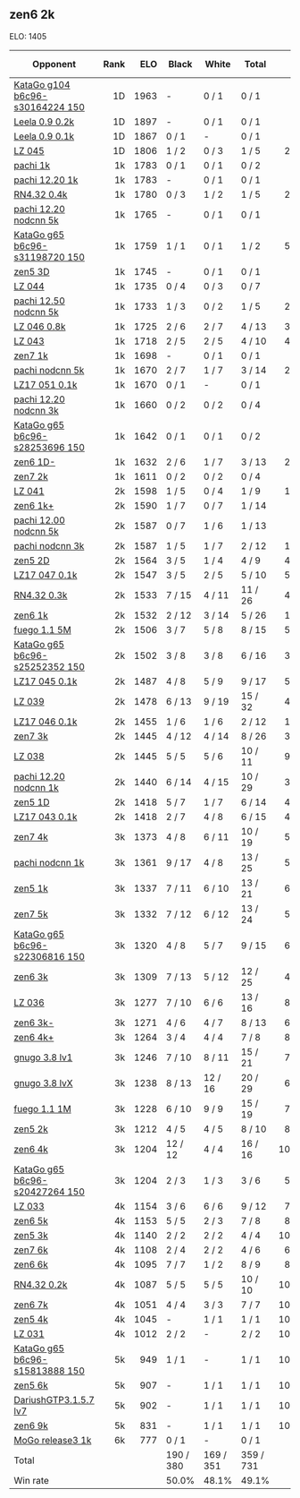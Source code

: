 ## zen6 2k ##

ELO: 1405

Opponent | Rank | ELO | Black | White | Total | Win rate
---------|-----:|----:|-------|-------|-------|-------:
[KataGo g104 b6c96-s30164224 150](KataGo%20g104%20b6c96-s30164224%20150.md) | 1D | 1963 | - | 0 / 1 | 0 / 1 | 0.0%
[Leela 0.9 0.2k](Leela%200.9%200.2k.md) | 1D | 1897 | - | 0 / 1 | 0 / 1 | 0.0%
[Leela 0.9 0.1k](Leela%200.9%200.1k.md) | 1D | 1867 | 0 / 1 | - | 0 / 1 | 0.0%
[LZ 045](LZ%20045.md) | 1D | 1806 | 1 / 2 | 0 / 3 | 1 / 5 | 20.0%
[pachi 1k](pachi%201k.md) | 1k | 1783 | 0 / 1 | 0 / 1 | 0 / 2 | 0.0%
[pachi 12.20 1k](pachi%2012.20%201k.md) | 1k | 1783 | - | 0 / 1 | 0 / 1 | 0.0%
[RN4.32 0.4k](RN4.32%200.4k.md) | 1k | 1780 | 0 / 3 | 1 / 2 | 1 / 5 | 20.0%
[pachi 12.20 nodcnn 5k](pachi%2012.20%20nodcnn%205k.md) | 1k | 1765 | - | 0 / 1 | 0 / 1 | 0.0%
[KataGo g65 b6c96-s31198720 150](KataGo%20g65%20b6c96-s31198720%20150.md) | 1k | 1759 | 1 / 1 | 0 / 1 | 1 / 2 | 50.0%
[zen5 3D](zen5%203D.md) | 1k | 1745 | - | 0 / 1 | 0 / 1 | 0.0%
[LZ 044](LZ%20044.md) | 1k | 1735 | 0 / 4 | 0 / 3 | 0 / 7 | 0.0%
[pachi 12.50 nodcnn 5k](pachi%2012.50%20nodcnn%205k.md) | 1k | 1733 | 1 / 3 | 0 / 2 | 1 / 5 | 20.0%
[LZ 046 0.8k](LZ%20046%200.8k.md) | 1k | 1725 | 2 / 6 | 2 / 7 | 4 / 13 | 30.8%
[LZ 043](LZ%20043.md) | 1k | 1718 | 2 / 5 | 2 / 5 | 4 / 10 | 40.0%
[zen7 1k](zen7%201k.md) | 1k | 1698 | - | 0 / 1 | 0 / 1 | 0.0%
[pachi nodcnn 5k](pachi%20nodcnn%205k.md) | 1k | 1670 | 2 / 7 | 1 / 7 | 3 / 14 | 21.4%
[LZ17 051 0.1k](LZ17%20051%200.1k.md) | 1k | 1670 | 0 / 1 | - | 0 / 1 | 0.0%
[pachi 12.20 nodcnn 3k](pachi%2012.20%20nodcnn%203k.md) | 1k | 1660 | 0 / 2 | 0 / 2 | 0 / 4 | 0.0%
[KataGo g65 b6c96-s28253696 150](KataGo%20g65%20b6c96-s28253696%20150.md) | 1k | 1642 | 0 / 1 | 0 / 1 | 0 / 2 | 0.0%
[zen6 1D-](zen6%201D-.md) | 1k | 1632 | 2 / 6 | 1 / 7 | 3 / 13 | 23.1%
[zen7 2k](zen7%202k.md) | 1k | 1611 | 0 / 2 | 0 / 2 | 0 / 4 | 0.0%
[LZ 041](LZ%20041.md) | 2k | 1598 | 1 / 5 | 0 / 4 | 1 / 9 | 11.1%
[zen6 1k+](zen6%201k+.md) | 2k | 1590 | 1 / 7 | 0 / 7 | 1 / 14 | 7.1%
[pachi 12.00 nodcnn 5k](pachi%2012.00%20nodcnn%205k.md) | 2k | 1587 | 0 / 7 | 1 / 6 | 1 / 13 | 7.7%
[pachi nodcnn 3k](pachi%20nodcnn%203k.md) | 2k | 1587 | 1 / 5 | 1 / 7 | 2 / 12 | 16.7%
[zen5 2D](zen5%202D.md) | 2k | 1564 | 3 / 5 | 1 / 4 | 4 / 9 | 44.4%
[LZ17 047 0.1k](LZ17%20047%200.1k.md) | 2k | 1547 | 3 / 5 | 2 / 5 | 5 / 10 | 50.0%
[RN4.32 0.3k](RN4.32%200.3k.md) | 2k | 1533 | 7 / 15 | 4 / 11 | 11 / 26 | 42.3%
[zen6 1k](zen6%201k.md) | 2k | 1532 | 2 / 12 | 3 / 14 | 5 / 26 | 19.2%
[fuego 1.1 5M](fuego%201.1%205M.md) | 2k | 1506 | 3 / 7 | 5 / 8 | 8 / 15 | 53.3%
[KataGo g65 b6c96-s25252352 150](KataGo%20g65%20b6c96-s25252352%20150.md) | 2k | 1502 | 3 / 8 | 3 / 8 | 6 / 16 | 37.5%
[LZ17 045 0.1k](LZ17%20045%200.1k.md) | 2k | 1487 | 4 / 8 | 5 / 9 | 9 / 17 | 52.9%
[LZ 039](LZ%20039.md) | 2k | 1478 | 6 / 13 | 9 / 19 | 15 / 32 | 46.9%
[LZ17 046 0.1k](LZ17%20046%200.1k.md) | 2k | 1455 | 1 / 6 | 1 / 6 | 2 / 12 | 16.7%
[zen7 3k](zen7%203k.md) | 2k | 1445 | 4 / 12 | 4 / 14 | 8 / 26 | 30.8%
[LZ 038](LZ%20038.md) | 2k | 1445 | 5 / 5 | 5 / 6 | 10 / 11 | 90.9%
[pachi 12.20 nodcnn 1k](pachi%2012.20%20nodcnn%201k.md) | 2k | 1440 | 6 / 14 | 4 / 15 | 10 / 29 | 34.5%
[zen5 1D](zen5%201D.md) | 2k | 1418 | 5 / 7 | 1 / 7 | 6 / 14 | 42.9%
[LZ17 043 0.1k](LZ17%20043%200.1k.md) | 2k | 1418 | 2 / 7 | 4 / 8 | 6 / 15 | 40.0%
[zen7 4k](zen7%204k.md) | 3k | 1373 | 4 / 8 | 6 / 11 | 10 / 19 | 52.6%
[pachi nodcnn 1k](pachi%20nodcnn%201k.md) | 3k | 1361 | 9 / 17 | 4 / 8 | 13 / 25 | 52.0%
[zen5 1k](zen5%201k.md) | 3k | 1337 | 7 / 11 | 6 / 10 | 13 / 21 | 61.9%
[zen7 5k](zen7%205k.md) | 3k | 1332 | 7 / 12 | 6 / 12 | 13 / 24 | 54.2%
[KataGo g65 b6c96-s22306816 150](KataGo%20g65%20b6c96-s22306816%20150.md) | 3k | 1320 | 4 / 8 | 5 / 7 | 9 / 15 | 60.0%
[zen6 3k](zen6%203k.md) | 3k | 1309 | 7 / 13 | 5 / 12 | 12 / 25 | 48.0%
[LZ 036](LZ%20036.md) | 3k | 1277 | 7 / 10 | 6 / 6 | 13 / 16 | 81.3%
[zen6 3k-](zen6%203k-.md) | 3k | 1271 | 4 / 6 | 4 / 7 | 8 / 13 | 61.5%
[zen6 4k+](zen6%204k+.md) | 3k | 1264 | 3 / 4 | 4 / 4 | 7 / 8 | 87.5%
[gnugo 3.8 lv1](gnugo%203.8%20lv1.md) | 3k | 1246 | 7 / 10 | 8 / 11 | 15 / 21 | 71.4%
[gnugo 3.8 lvX](gnugo%203.8%20lvX.md) | 3k | 1238 | 8 / 13 | 12 / 16 | 20 / 29 | 69.0%
[fuego 1.1 1M](fuego%201.1%201M.md) | 3k | 1228 | 6 / 10 | 9 / 9 | 15 / 19 | 78.9%
[zen5 2k](zen5%202k.md) | 3k | 1212 | 4 / 5 | 4 / 5 | 8 / 10 | 80.0%
[zen6 4k](zen6%204k.md) | 3k | 1204 | 12 / 12 | 4 / 4 | 16 / 16 | 100.0%
[KataGo g65 b6c96-s20427264 150](KataGo%20g65%20b6c96-s20427264%20150.md) | 3k | 1204 | 2 / 3 | 1 / 3 | 3 / 6 | 50.0%
[LZ 033](LZ%20033.md) | 4k | 1154 | 3 / 6 | 6 / 6 | 9 / 12 | 75.0%
[zen6 5k](zen6%205k.md) | 4k | 1153 | 5 / 5 | 2 / 3 | 7 / 8 | 87.5%
[zen5 3k](zen5%203k.md) | 4k | 1140 | 2 / 2 | 2 / 2 | 4 / 4 | 100.0%
[zen7 6k](zen7%206k.md) | 4k | 1108 | 2 / 4 | 2 / 2 | 4 / 6 | 66.7%
[zen6 6k](zen6%206k.md) | 4k | 1095 | 7 / 7 | 1 / 2 | 8 / 9 | 88.9%
[RN4.32 0.2k](RN4.32%200.2k.md) | 4k | 1087 | 5 / 5 | 5 / 5 | 10 / 10 | 100.0%
[zen6 7k](zen6%207k.md) | 4k | 1051 | 4 / 4 | 3 / 3 | 7 / 7 | 100.0%
[zen5 4k](zen5%204k.md) | 4k | 1045 | - | 1 / 1 | 1 / 1 | 100.0%
[LZ 031](LZ%20031.md) | 4k | 1012 | 2 / 2 | - | 2 / 2 | 100.0%
[KataGo g65 b6c96-s15813888 150](KataGo%20g65%20b6c96-s15813888%20150.md) | 5k | 949 | 1 / 1 | - | 1 / 1 | 100.0%
[zen5 6k](zen5%206k.md) | 5k | 907 | - | 1 / 1 | 1 / 1 | 100.0%
[DariushGTP3.1.5.7 lv7](DariushGTP3.1.5.7%20lv7.md) | 5k | 902 | - | 1 / 1 | 1 / 1 | 100.0%
[zen6 9k](zen6%209k.md) | 5k | 831 | - | 1 / 1 | 1 / 1 | 100.0%
[MoGo release3 1k](MoGo%20release3%201k.md) | 6k | 777 | 0 / 1 | - | 0 / 1 | 0.0%
Total | | | 190 / 380 | 169 / 351 | 359 / 731 | 
Win rate| | | 50.0% | 48.1% | 49.1% | 
